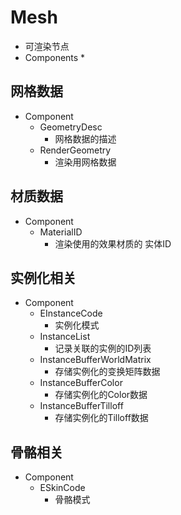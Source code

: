 # Mesh

* 可渲染节点
* Components
  * 

## 网格数据

* Component
  * GeometryDesc
    * 网格数据的描述
  * RenderGeometry
    * 渲染用网格数据

## 材质数据

* Component
  * MaterialID
    * 渲染使用的效果材质的 实体ID

## 实例化相关

* Component
  * EInstanceCode
    * 实例化模式
  * InstanceList
    * 记录关联的实例的ID列表
  * InstanceBufferWorldMatrix
    * 存储实例化的变换矩阵数据
  * InstanceBufferColor
    * 存储实例化的Color数据
  * InstanceBufferTilloff
    * 存储实例化的Tilloff数据

## 骨骼相关

* Component
  * ESkinCode
    * 骨骼模式